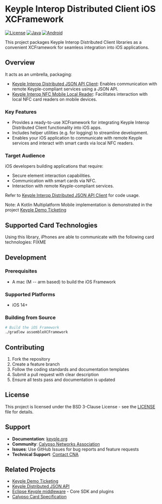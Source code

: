 # Keyple Interop Distributed Client iOS XCFramework

[![License](https://img.shields.io/badge/license-BSD_3_Clause-blue.svg)](LICENSE)
[![Java](https://img.shields.io/badge/java-8%2B-orange.svg)](https://openjdk.java.net/)
[![Android](https://img.shields.io/badge/android-7.0%2B-green.svg)](https://developer.android.com/)

This project packages Keyple Interop Distributed Client libraries as a convenient XCFramework for seamless integration into iOS applications.

## Overview
It acts as an umbrella, packaging:

*   [Keyple Interop Distributed JSON API Client](https://github.com/eclipse-keyple/keyple-interop-jsonapi-client-kmp-lib): Enables communication with remote Keyple-compliant services using a JSON API.
*   [Keyple Interop NFC Mobile Local Reader](https://github.com/eclipse-keyple/keyple-interop-localreader-nfcmobile-kmp-lib): Facilitates interaction with local NFC card readers on mobile devices.


### Key Features

*   Provides a ready-to-use XCFramework for integrating Keyple Interop Distributed Client functionality into iOS apps.
*   Includes helper utilities (e.g. for logging) to streamline development.
*   Enables your iOS application to communicate with remote Keyple services and interact with smart cards via local NFC readers.

### Target Audience

iOS developers building applications that require:
*   Secure element interaction capabilities.
*   Communication with smart cards via NFC.
*   Interaction with remote Keyple-compliant services.

Refer to [Keyple Interop Distributed JSON API Client](https://github.com/eclipse-keyple/keyple-interop-jsonapi-client-kmp-lib) for code usage.

Note: A Kotlin Multiplatform Mobile implementation is demonstrated in the project [Keyple Demo Ticketing](https://github.com/calypsonet/keyple-demo-ticketing/tree/main/src/reloading-remote/client/interop-mobile-multiplatform)


## Supported Card Technologies

Using this library, iPhones are able to communicate with the following card technologies: 
FIXME

## Development

### Prerequisites
- A mac (M -- arm based) to build the iOS Framework

### Supported Platforms
- iOS 14+

### Building from Source
```bash
# Build the iOS Framework
./gradlew assembleXCFramework
```

## Contributing

1. Fork the repository
2. Create a feature branch
3. Follow the coding standards and documentation templates
4. Submit a pull request with clear description
5. Ensure all tests pass and documentation is updated

## License

This project is licensed under the BSD 3-Clause License - see the [LICENSE](LICENSE) file for details.

## Support

- **Documentation**: [keyple.org](https://keyple.org)
- **Community**: [Calypso Networks Association](https://calypsonet.org)
- **Issues**: Use GitHub Issues for bug reports and feature requests
- **Technical Support**: [Contact CNA](https://calypsonet.org/contact-us/)

## Related Projects

- [Keyple Demo Ticketing](https://github.com/calypsonet/keyple-demo-ticketing/)
- [Keyple Distributed JSON API](https://keyple.org/learn/user-guide/distributed-json-api-1-0/)
- [Eclipse Keyple middleware](https://keyple.org) - Core SDK and plugins
- [Calypso Card Specification](https://calypsonet.org/technical-specifications/)
